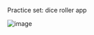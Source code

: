 Practice set: dice roller app

![image](https://github.com/MariGsp/DiceRoller/assets/47831753/298ad6bd-39b7-4df2-9d24-b01a47cde14b)



